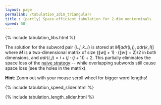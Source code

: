 ```yaml
---
layout: page
permalink: /tabulation_2dim_triangular/
title : (partly) Space-efficient tabulation for 2-dim nonterminals
speed: 50
---
```


{% include tabulation_libs.html %}

The solution for the subword pair $(i..j,k..l)$ is stored at $M[adr(i,j),adr(k,l)]$ where $M$ is a two-dimensional matrix of size $(\|w\|+1)\cdot(\|w\|+2) / 2$ in both dimensions, and $adr(i,j) = i + (j\cdot(j+1)) \div 2$. This partially eliminates the space loss of the [naive strategy](/tabulation_2dim_naive) -- while overlapping subwords still cause space loss (see the holes in the matrix).

**Hint**: Zoom out with your mouse scroll wheel for bigger word lengths!

{% include tabulation_speed_slider.html %}

{% include tabulation_length_slider.html %}

<script>
Tabulation.prototype.adr = function(i,j) {
	return i + Math.floor((j*(j+1)) / 2);
}

Tabulation.prototype.solve = function(x1,x2,x3,x4,c) {
	this.addCubeDelayed(this.adr(x1,x2), this.adr(x3,x4), 0, c);
}

Tabulation.prototype.fill = function() {
	var len = this.len;
	
	var l = (len+1)*(len+2) / 2;
	this.addBoundingBox(l,l,1);
	this.addText(0, 0, -2, 0);
	this.addText(l-1, l-1, -2, 0);
	this.addText(0, -1.7, 0, 0);
	this.addText(l-1, -1.7, l-1, 0);
	
	var c = 0;
	for (var l=0; l<=len; l++) {
		for (var x1=0; x1<=len-l; x1++) {
			var x2 = x1 + l;
			for (var l2=0; l2<=l; l2++) {
				for (var x3=0; x3 <= (l==l2 ? x1 : len-l2); x3++) {
					var x4 = x3 + l2;
					if (x3 >= x2 || x4 <= x1) {
						this.solve(x1, x2, x3, x4,c);
						c++;
						if (!(x1 == x3 && x2 == x4)) {
							this.solve(x3, x4, x1, x2, c);
							c++;
						}
					}
				}
			}
		}
	}
	setTimeout(function(){console.log("subproblems: " + c)}, 100);
}

$(function() {
	var tab = new Tabulation($(".post-content")[0], $( "#slider" ).slider("value"));
	tab.speed = {{page.speed}};
	tab.fill();
	window.tab = tab;
});
</script>
